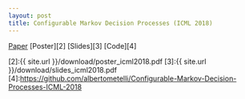 ```yaml
---
layout: post
title: Configurable Markov Decision Processes (ICML 2018)
---
```


[Paper][1]
[Poster][2]
[Slides][3]
[Code][4]

[1]:http://proceedings.mlr.press/v80/metelli18a.html
[2]:{{ site.url }}/download/poster_icml2018.pdf
[3]:{{ site.url }}/download/slides_icml2018.pdf
[4]:https://github.com/albertometelli/Configurable-Markov-Decision-Processes-ICML-2018

